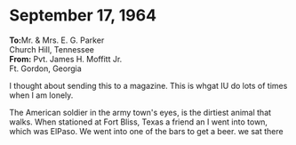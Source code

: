 <h1>September 17, 1964</h1>
<b>To:</b>Mr. & Mrs. E. G. Parker
  <br>Church Hill, Tennessee
  <br>
  <b>From:</b>
  Pvt. James H. Moffitt Jr.
  <br>Ft. Gordon, Georgia
  <p>
I thought about sending this to a magazine.  This is whgat IU do lots of times when I am lonely. 
  </p>

  <p>
  The American soldier in the army town's eyes, is the dirtiest animal that walks.   When stationed at Fort Bliss, Texas a friend an I 
  went into town, which was ElPaso.  We went into one of the bars to get a beer.  we sat there 
  
  </p>
